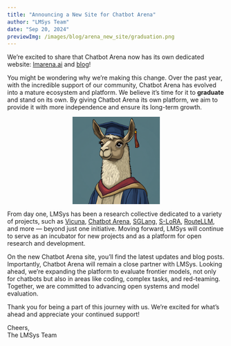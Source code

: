 ```yaml
---
title: "Announcing a New Site for Chatbot Arena"
author: "LMSys Team"
date: "Sep 20, 2024"
previewImg: /images/blog/arena_new_site/graduation.png
---
```


We’re excited to share that Chatbot Arena now has its own dedicated website: [lmarena.ai](https://lmarena.ai) and [blog](https://blog.lmarea.ai)!

You might be wondering why we’re making this change. Over the past year, with the incredible support of our community, Chatbot Arena has evolved into a mature ecosystem and platform. We believe it’s time for it to **graduate** and stand on its own. By giving Chatbot Arena its own platform, we aim to provide it with more independence and ensure its long-term growth.

<img src="/images/blog/arena_new_site/graduation.png" style="display:block; margin-top: auto; margin-left: auto; margin-right: auto; margin-bottom: auto; width: 40%"></img>

From day one, LMSys has been a research collective dedicated to a variety of projects, such as [Vicuna](https://lmsys.org/blog/2023-03-30-vicuna/), [Chatbot Arena](https://lmarena.ai), [SGLang](https://github.com/sgl-project/sglang), [S-LoRA](https://lmsys.org/blog/2023-11-15-slora/), [RouteLLM](https://lmsys.org/blog/2024-07-01-routellm/), and more — beyond just one initiative. Moving forward, LMSys will continue to serve as an incubator for new projects and as a platform for open research and development.

On the new Chatbot Arena site, you’ll find the latest updates and blog posts. Importantly, Chatbot Arena will remain a close partner with LMSys. Looking ahead, we’re expanding the platform to evaluate frontier models, not only for chatbots but also in areas like coding, complex tasks, and red-teaming. Together, we are committed to advancing open systems and model evaluation.

Thank you for being a part of this journey with us. We’re excited for what’s ahead and appreciate your continued support!

Cheers,  
The LMSys Team
